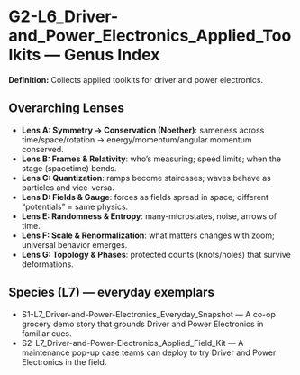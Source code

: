# G2-L6_Driver-and_Power_Electronics_Applied_Toolkits — Genus Index
**Definition:** Collects applied toolkits for driver and power electronics.

## Overarching Lenses

- **Lens A: Symmetry -> Conservation (Noether)**: sameness across time/space/rotation → energy/momentum/angular momentum conserved.
- **Lens B: Frames & Relativity**: who’s measuring; speed limits; when the stage (spacetime) bends.
- **Lens C: Quantization**: ramps become staircases; waves behave as particles and vice-versa.
- **Lens D: Fields & Gauge**: forces as fields spread in space; different “potentials” = same physics.
- **Lens E: Randomness & Entropy**: many-microstates, noise, arrows of time.
- **Lens F: Scale & Renormalization**: what matters changes with zoom; universal behavior emerges.
- **Lens G: Topology & Phases**: protected counts (knots/holes) that survive deformations.

## Species (L7) — everyday exemplars
- S1-L7_Driver-and-Power-Electronics_Everyday_Snapshot — A co-op grocery demo story that grounds Driver and Power Electronics in familiar cues.
- S2-L7_Driver-and-Power-Electronics_Applied_Field_Kit — A maintenance pop-up case teams can deploy to try Driver and Power Electronics in the field.

